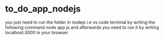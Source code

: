 # to_do_app_nodejs
you just need to run the folder in nodejs i.e vs code terminal by writing the following command 
node app.js and afterwards you need to run it by writing localhost:3000 in your browser
